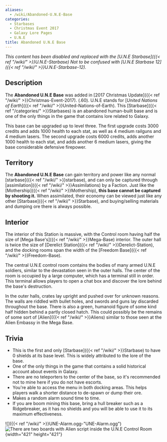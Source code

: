 ```yaml
---
aliases:
  - /wiki/Abandoned-U.N.E-Base
categories:
  - Starbases
  - Christmas Event 2017
  - Galaxy Lore Pages
  - U.N.E
title: Abandoned U.N.E Base
---
```


_This content has been disabled and replaced with the [U.N.E Starbase]({{< ref "/wiki/" >}}U.N.E-Starbase)_ _Not to be confused with [U.N.E Starbase 12]({{< ref "/wiki/" >}}U.N.E-Starbase-12)._

## Description

The **Abandoned U.N.E Base** was added in [2017 Christmas Update]({{< ref "/wiki/" >}}Christmas-Event-2017). (.60). U.N.E stands for [_United Nations of Earth_]({{< ref "/wiki/" >}}United-Nations-of-Earth). This [Starbase]({{< ref "/categories/" >}}Starbases) is an abandoned human-built base and is one of the only things in the game that contains lore related to Galaxy.

This base can be upgraded up to level three. The first upgrade costs 3000 credits and adds 1000 health to each stat, as well as 4 medium railguns and 4 medium lasers. The second upgrade costs 6000 credits, adds another 1000 health to each stat, and adds another 6 medium lasers, giving the base considerable defensive firepower.

## Territory

The **Abandoned U.N.E Base** can gain territory and power like any normal [starbase]({{< ref "/wiki/" >}}starbase), and can only be captured through [assimilation]({{< ref "/wiki/" >}}Assimilations) by a Faction. Just like the [Mothership]({{< ref "/wiki/" >}}Mothership), **this base cannot be captured by shooting it.** When assimilated, their economy can be viewed just like any other [Starbase]({{< ref "/wiki/" >}}Starbase), and buying/selling materials and dumping ore there is always possible.

## Interior

The interior of this Station is massive, with the Control room having half the size of [Mega Base's]({{< ref "/wiki/" >}}Mega-Base) interior. The outer hall is twice the size of [Derelict Station]({{< ref "/wiki/" >}}Derelict-Station), and the docking rooms span the width of the [Freedom Base]({{< ref "/wiki/" >}}Freedom-Base).

The central U.N.E control room contains the bodies of many armed U.N.E soldiers, similar to the devastation seen in the outer halls. The center of the room is occupied by a large computer, which has a terminal still in order. This terminal allows players to open a chat box and discover the lore behind the base's destruction.

In the outer halls, crates lay upright and pushed over for unknown reasons. The walls are riddled with bullet holes, and swords and guns lay discarded throughout the base. There is also a green, humanoid figure of some kind half hidden behind a partly closed hatch. This could possibly be the remains of some sort of [Alien]({{< ref "/wiki/" >}}Aliens) similar to those seen at the Alien Embassy in the Mega Base.

## Trivia

- This is the first and only [Starbase]({{< ref "/wiki/" >}}Starbase) to have 0 shields at its base level. This is widely attributed to the lore of the base.
- One of the only things in the game that contains a solid historical account about events in Galaxy.
- There are no teleporters to the center of the base, so it's recommended not to mine here if you do not have escorts.
- You're able to access the menu in both docking areas. This helps players walk a shorter distance to de-spawn or dump their ore.
- Makes a random alarm sound time to time.
- If you are boom mining this base, bring a hull breaker such as a Ridgebreaker, as it has no shields and you will be able to use it to its maximum effectiveness.

![]({{< ref "/wiki/" >}}UNE-Alarm.ogg‎-"UNE-Alarm.ogg‎") ![There are two boards with Alien
script inside the U.N.E Control
Room](UNE_Alien_Text.png "There are two boards with Alien script inside the U.N.E Control Room"){width="421" height="421"}
